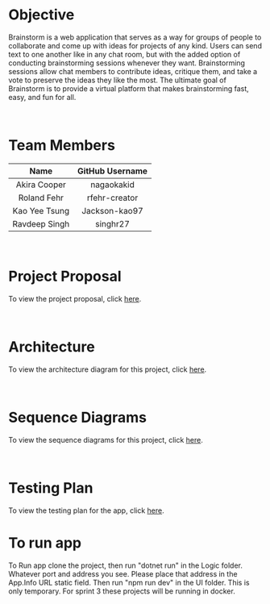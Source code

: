 # Objective

Brainstorm is a web application that serves as a way for groups of people to collaborate and come up with ideas for projects of any kind. Users can send text to one another like in any chat room, but with the added option of conducting brainstorming sessions whenever they want. Brainstorming sessions allow chat members to contribute ideas, critique them, and take a vote to preserve the ideas they like the most. The ultimate goal of Brainstorm is to provide a virtual platform that makes brainstorming fast, easy, and fun for all.

<br>

# Team Members
| Name            | GitHub Username |
| :-----:         | :-----:         |
| Akira Cooper    | nagaokakid      |
| Roland Fehr     | rfehr-creator   |
| Kao Yee Tsung   | Jackson-kao97   |
| Ravdeep Singh   | singhr27        |

<br>

# Project Proposal
To view the project proposal, click [here](https://github.com/nagaokakid/brainstorm/wiki/Project-Proposal).

<br>

# Architecture
To view the architecture diagram for this project, click [here](https://github.com/nagaokakid/brainstorm/wiki/Architecture-Diagram).

<br>

# Sequence Diagrams
To view the sequence diagrams for this project, click [here](https://github.com/nagaokakid/brainstorm/tree/main/Sequence%20Diagrams).

<br>

# Testing Plan
To view the testing plan for the app, click [here](https://github.com/nagaokakid/brainstorm/blob/main/Brainstorm_Test_Plan.pdf).

# To run app
To Run app clone the project, then run "dotnet run" in the Logic folder. Whatever port and address you see. Please place that address in the App.Info URL static field.
Then run "npm run dev" in the UI folder. This is only temporary. For sprint 3 these projects will be running in docker. 
